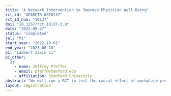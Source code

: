 ```yaml
---
title: "A Network Intervention to Improve Physician Well-Being"
rct_id: "AEARCTR-0010137"
rct_id_num: "10137"
doi: "10.1257/rct.10137-3.0"
date: "2022-09-27"
status: "completed"
jel: "M1"
start_year: "2022-10-01"
end_year: "2023-06-10"
pi: "Lambert Zixin Li"
pi_other:
  1:
    - name: Jeffrey Pfeffer
    - email: pfeff@stanford.edu
    - affiliation: Stanford University
abstract: "We will run a RCT to test the causal effect of workplace peer interactions on physician mental health and well-being. We will test the mechanisms for both the positive effects (e.g., directly buffering job stress and indirectly coping with job stress) and the negative effects (e.g., social contagion and social comparison). We will test heterogeneous effects through subgroup analyses based on these mechanisms. For example, we will test whether the positive effects are larger for the same-specialty dyads (buffering) and the female-female dyads (coping), and whether the negative effects are larger for the dyads that includes a burnt-out doctor (social contagion) and for the dyads with more power-distance (social comparison). We will compare the peer-support intervention with individual-based intervention. We will also explore the intervention's effects on performance (i.e., health care safety and quality)."
layout: registration
---
```



